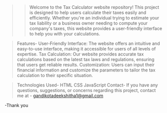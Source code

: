 >>Welcome to the Tax Calculator website repository! This project is designed to help users calculate their taxes easily and efficiently. Whether you're an individual trying to estimate your tax liability or a business owner needing to compute your company's taxes, this website provides a user-friendly interface to help you with your calculations.

>Features-
User-Friendly Interface: The website offers an intuitive and easy-to-use interface, making it accessible for users of all levels of expertise.
Tax Calculation: Our website provides accurate tax calculations based on the latest tax laws and regulations, ensuring that users get reliable results.
Customization: Users can input their financial information and customize the parameters to tailor the tax calculation to their specific situation.


>Technologies Used-
HTML
CSS
JavaScript
Contact-
If you have any questions, suggestions, or concerns regarding this project, contact me at -         gandikotadeekshitha1@gmail.com

-Thank you
